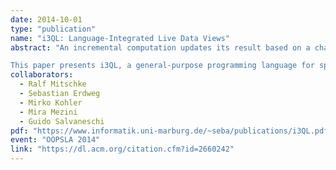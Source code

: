```yaml
---
date: 2014-10-01
type: "publication"
name: "i3QL: Language-Integrated Live Data Views"
abstract: "An incremental computation updates its result based on a change to its input, which is often an order of magnitude faster than a recomputation from scratch. In particular, incrementalization can make expensive computations feasible for settings that require short feedback cycles, such as interactive systems, IDEs, or (soft) real-time systems.

This paper presents i3QL, a general-purpose programming language for specifying incremental computations. i3QL provides a declarative SQL-like syntax and is based on incremental versions of operators from relational algebra, enriched with support for general recursion. We integrated i3QL into Scala as a library, which enables programmers to use regular Scala code for non-incremental subcomputations of an i3QL query and to easily integrate incremental computations into larger software projects. To improve performance, i3QL optimizes user-defined queries by applying algebraic laws and partial evaluation. We describe the design and implementation of i3QL and its optimizations, demonstrate its applicability, and evaluate its performance."
collaborators:
  - Ralf Mitschke
  - Sebastian Erdweg
  - Mirko Kohler
  - Mira Mezini
  - Guido Salvaneschi
pdf: "https://www.informatik.uni-marburg.de/~seba/publications/i3QL.pdf"
event: "OOPSLA 2014"
link: "https://dl.acm.org/citation.cfm?id=2660242"
---
```

